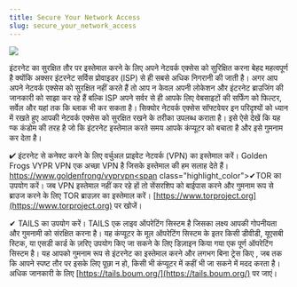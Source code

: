 ```yaml
---
title: Secure Your Network Access
slug: secure_your_network_access
---
```


![](/images/coverchap_7.jpg)



इंटरनेट का सुरक्षित तौर पर इस्तेमाल करने के लिए अपने नेटवर्क एक्सेस को सुरिक्षित करना बेहद महत्वपूर्ण है क्योंकि अक्सर इंटरनेट सर्विस प्रोवाइडर (ISP) से ही सबसे अधिक निगरानी की जाती है। अगर आप अपने नेटवर्क एक्सेस को सुरक्षित नहीं करते हैं तो आप न केवल अपनी लोकेशन और इंटरनेट ब्राउजिंग की जानकारी को साझा कर रहे हैं बल्कि ISP अपने सर्वर से ही आपके लिए वेबसाइटों की सर्फिंग को फिल्टर, सर्वेल और यहां तक कि ब्लाक भी कर सकता है। सिक्योर नेटवर्क एक्सेस सॉफ्टवेयर इन परिदृश्यों को ध्यान में रखते हुए आपकी नेटवर्क एक्सेस को सुरक्षित रखने के तरीका उपलब्ध कराता है। इसे ऐसे देखें कि यह ण्क कंडोम की तरह है जो कि इंटरनेट इस्तेमाल करते समय आपके कंप्यूटर को बचाता है और इसे गुमनाम कर देता है।

<span class="highlight_color">✔ इंटरनेट से कनेक्ट करने के लिए वर्चुअल प्राइवेट नेटवर्क</span> (VPN) का इस्तेमाल करें। Golden Frogs VYPR VPN एक अच्छा VPN है जिसके इस्तेमाल की हम सलाह देते हैं। [https://www.goldenfrong/vyprvpn<span](https://www.goldenfrong/vyprvpn<span) class="highlight_color">✔TOR</span> का उपयोग करें। जब VPN इस्तेमाल नहीं कर रहे हों तो सेंसरशिप को बाईपास करने और गुमनाम रूप से ब्राउज करने के लिए TOR ब्राउज़र का इस्तेमाल करें। [https://www.torproject.org](https://www.torproject.org) पर खोजें।

<span class="highlight_color">✔ TAILS</span>  का उपयोग करें। TAILS  एक लाइव ऑपरेटिंग सिस्टम है जिसका लक्ष्य आपकी गोपनीयता और गुमनामी को संरक्षित करना है। यह कंप्यूटर के मूल ऑपरेटिंग सिस्टम के इतर किसी डीवीडी, यूएसबी स्टिक, या एसडी कार्ड के ज़रिए उपयोग किए जा सकने के लिए डिज़ाइन किया गया एक पूर्ण ऑपरेटिंग सिस्टम है। यह आपको गुमनाम रूप से इंटरनेट का इस्तेमाल करने और लगभग बिना ट्रेस किए , जब तक कि आपने स्पष्ट तौर पर इसके लिए पूछा न हो, किसी भी कंप्यूटर में कहीं भी जा सकने में मदद करता है। अधिक जानकारी के लिए [https://tails.boum.org/](https://tails.boum.org/) पर जाएं।